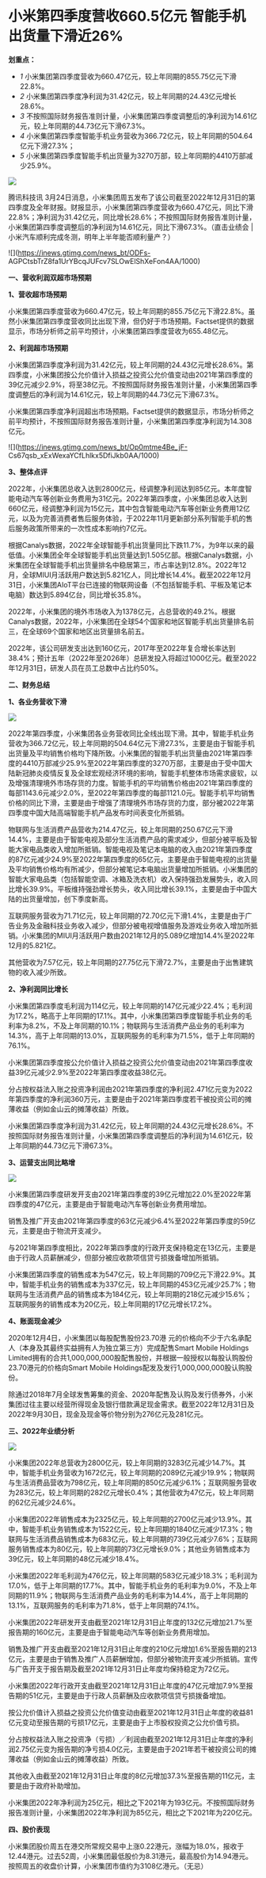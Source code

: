 # 小米第四季度营收660.5亿元 智能手机出货量下滑近26%

**划重点：**

  * _1_ 小米集团第四季度营收为660.47亿元，较上年同期的855.75亿元下滑22.8%。
  * _2_ 小米集团第四季度净利润为31.42亿元，较上年同期的24.43亿元增长28.6%。
  * _3_ 不按照国际财务报告准则计量，小米集团第四季度调整后的净利润为14.61亿元，较上年同期的44.73亿元下滑67.3%。
  * _4_ 小米集团第四季度智能手机业务营收为366.72亿元，较上年同期的504.64亿元下滑27.3%；
  * _5_ 小米集团第四季度智能手机出货量为3270万部，较上年同期的4410万部减少25.9%。

![](https://inews.gtimg.com/news_bt/Oeg_Op7S6ZhPVit8rcZ4o67oHWrKo0CDJqEad8Pyn2_0oAA/1000)

腾讯科技讯
3月24日消息，小米集团周五发布了该公司截至2022年12月31日的第四季度及全年财报。财报显示，小米集团第四季度营收为660.47亿元，同比下滑22.8%；净利润为31.42亿元，同比增长28.6%；不按照国际财务报告准则计量，小米集团第四季度调整后的净利润为14.61亿元，同比下滑67.3%。（直击业绩会
| 小米汽车顺利完成冬测，明年上半年能否顺利量产？）

![](https://inews.gtimg.com/news_bt/ODFs-
AGPCtsbTrZ8fa1UrYBcqJUFcv7SLOwElShXeFon4AA/1000)

**一、营收利润双超市场预期**

**1、营收超市场预期**

小米集团第四季度营收为660.47亿元，较上年同期的855.75亿元下滑22.8%。虽然小米集团第四季度营收同比出现下滑，但仍好于市场预期。Factset提供的数据显示，市场分析师之前平均预计，小米集团第四季度营收为655.48亿元。

**2、利润超市场预期**

小米集团第四季度净利润为31.42亿元，较上年同期的24.43亿元增长28.6%。第四季度，小米集团按公允价值计入损益之投资公允价值变动由2021年第四季度的39亿元减少2.9%，将至38亿元。不按照国际财务报告准则计量，小米集团第四季度调整后的净利润为14.61亿元，较上年同期的44.73亿元下滑67.3%。

小米集团第四季度净利润超出市场预期。Factset提供的数据显示，市场分析师之前平均预计，不按照国际财务报告准则计量，小米集团第四季度净利润为14.308亿元。

![](https://inews.gtimg.com/news_bt/Op0mtme4Be_jF-
Cs67qsb_xExWexaYCfLhlkx5DfiJkb0AA/1000)

**3、整体点评**

2022年，小米集团总收入达到2800亿元，经调整净利润达到85亿元。本年度智能电动汽车等创新业务费用为31亿元。2022年第四季度，小米集团总收入达到660亿元，经调整净利润为15亿元，其中包含智能电动汽车等创新业务费用12亿元，以及为完善消费者售后服务体验，于2022年11月更新部分系列智能手机的售后服务政策所带来的一次性成本影响约7亿元。

根据Canalys数据，2022年全球智能手机出货量同比下跌11.7%，为9年以来的最低值。小米集团全年全球智能手机出货量达到1.505亿部。根据Canalys数据，小米集团在全球智能手机出货量排名中稳居第三，市占率达到12.8%。2022年12月，全球MIUI月活跃用户数达到5.821亿人，同比增长14.4%。截至2022年12月31日，小米集团AIoT平台已连接的物联网设备（不包括智能手机、平板及笔记本电脑）数达到5.894亿台，同比增长35.8%。

2022年，小米集团的境外市场收入为1378亿元，占总营收的49.2%。根据Canalys数据，2022年，小米集团在全球54个国家和地区智能手机出货量排名前三，在全球69个国家和地区出货量排名前五。

2022年，该公司研发支出达到160亿元，2017年至2022年复合增长率达到38.4%；预计五年（2022年至2026年）总研发投入将超过1000亿元。截至2022年12月31日，研发人员在员工总数中占比约50%。

**二、财务总结**

**1、各业务营收下滑**

![](https://inews.gtimg.com/news_bt/OEAEipw3yK4F7lHwkI2OGko1Ua8OHkILj8Phu2fYYG-5EAA/1000)

2022年第四季度，小米集团各业务营收同比全线出现下滑。其中，智能手机业务营收为366.72亿元，较上年同期的504.64亿元下滑27.3%，主要是由于智能手机出货量及平均销售价格均下降所致。小米集团的智能手机出货量由2021年第四季度的4410万部减少25.9%至2022年第四季度的3270万部，主要是由于受中国大陆新冠肺炎疫情反复及全球宏观经济环境的影响，智能手机整体市场需求疲软，以及增强清理境外市场存货的力度。智能手机的平均销售价格由2021年第四季度的每部1143.6元减少2.0%，至2022年第四季度的每部1121.0元。智能手机平均销售价格的同比下滑，主要是由于增强了清理境外市场存货的力度，部分被2022年第四季度中国大陆高端智能手机产品发布时间表变化所抵销。

物联网与生活消费产品营收为214.47亿元，较上年同期的250.67亿元下滑14.4%，主要是由于智能电视及部分生活消费产品的需求减少，但部分被平板及智能大家电品类收入增加所抵销。智能电视及笔记本电脑的收入由2021年第四季度的87亿元减少24.9%至2022年第四季度的65亿元，主要是由于智能电视的出货量及平均销售价格均有所减少，但部分被笔记本电脑出货量增加所抵销。小米集团的智能大家电品类（包括智能空调、冰箱及洗衣机）收入保持强劲发展势头，收入同比增长39.9%。平板维持强劲增长势头，收入同比增长39.1%，主要是由于中国大陆的出货量增加，创下季度新高。

互联网服务营收为71.71亿元，较上年同期的72.70亿元下滑1.4%，主要是由于广告业务及金融科技业务收入减少，但部分被电视增值服务及游戏业务收入增加所抵销。小米集团的MIUI月活跃用户数由2021年12月的5.089亿增加14.4%至2022年12月的5.821亿。

其他营收为7.57亿元，较上年同期的27.75亿元下滑72.7%，主要是由于出售建筑物的收入减少所致。

**2、净利润同比增长**

小米集团第四季度毛利润为114亿元，较上年同期的147亿元减少22.4%；毛利润为17.2%，略高于上年同期的17.1%。其中，小米集团第四季度智能手机业务的毛利率为8.2%，不及上年同期的10.1%；物联网与生活消费产品业务的毛利率为14.3%，高于上年同期的13.0%，互联网服务的毛利率为71.5%，低于上年同期的76.1%。

小米集团第四季度按公允价值计入损益之投资公允价值变动由2021年第四季度收益39亿元减少2.9%至2022年第四季度收益38亿元。

分占按权益法入账之投资净利润由2021年第四季度的净利润2.471亿元变为2022年第四季度的净利润360万元，主要是由于2021年第四季度若干被投资公司的摊薄收益（例如金山云的摊薄收益）所致。

小米集团第四季度净利润为31.42亿元，较上年同期的24.43亿元增长28.6%。不按照国际财务报告准则计量，小米集团第四季度调整后的净利润为14.61亿元，较上年同期的44.73亿元下滑67.3%。

**3、运营支出同比略增**

![](https://inews.gtimg.com/news_bt/OOcFayMp6R9pbqtMuRV45a5Z87ARh8GdR56T53TiVmv9YAA/1000)

小米集团第四季度研发开支由2021年第四季度的39亿元增加22.0%至2022年第四季度的47亿元，主要是由于智能电动汽车等创新业务费用增加。

销售及推广开支由2021年第四季度的63亿元减少6.4%至2022年第四季度的59亿元，主要是由于物流开支减少。

与2021年第四季度相比，2022年第四季度的行政开支保持稳定在13亿元，主要是由于行政人员薪酬减少，但部分被应收款项信贷亏损拨备增加所抵销。

小米集团第四季度的销售成本为547亿元，较上年同期的709亿元下滑22.9%。其中，智能手机业务的销售成本为337亿元，较上年同期的453亿元减少25.7%；物联网与生活消费产品的销售成本为184亿元，较上年同期的218亿元减少15.6%；互联网服务的销售成本为20亿元，较上年同期的17亿元增长17.2%。

**4、账面现金减少**

2020年12月4日，小米集团以每股配售股份23.70港 元的价格向不少于六名承配人（本身及其最终实益拥有人为独立第三方）完成配售Smart Mobile
Holdings Limited拥有的合共1,000,000,000股配售股份，并根据一般授权以每股认购股份23.70港元的价格向Smart Mobile
Holdings配发及发行1,000,000,000股认购股份。

除通过2018年7月全球发售筹集的资金、2020年配售及认购及发行债券外，小米集团过往主要以经营所得现金及银行借款满足现金需求。截至2022年12月31日及2022年9月30日，现金及现金等价物分别为276亿元及281亿元。

**三、2022年业绩分析**

![](https://inews.gtimg.com/news_bt/OsZd09npfXlOSlTewUXuJQ1x2KEH6KMntB93C2fluniaQAA/1000)

小米集团2022年总营收为2800亿元，较上年同期的3283亿元减少14.7%。其中，智能手机业务营收为1672亿元，较上年同期的2089亿元减少19.9%；物联网与生活消费品营收为798亿元，较上年同期的850亿元减少6.1%；互联网服务营收为283亿元，较上年同期的282亿元增长0.4%；其他营收为47亿元，较上年同期的62亿元减少24.6%。

小米集团2022年销售成本为2325亿元，较上年同期的2700亿元减少13.9%。其中，智能手机业务销售成本为1522亿元，较上年同期的1840亿元减少17.3%；物联网与生活消费品销售成本为683亿元，较上年同期的739亿元减少7.6%；互联网服务销售成本为80亿元，较上年同期的73亿元增长9.0%；其他业务销售成本为39亿元，较上年同期的48亿元减少18.4%。

小米集团2022年毛利润为476亿元，较上年同期的583亿元减少18.3%；毛利润为17.0%，低于上年同期的17.7%。其中，智能手机业务的毛利率为9.0%，不及上年同期的11.9%；物联网与生活消费产品业务的毛利率为14.4%，高于上年同期的13.1%，互联网服务的毛利率为71.8%，低于上年同期的74.1%。

小米集团2022年研发开支由截至2021年12月31日止年度的132亿元增加21.7%至报告期的160亿元，主要是由于智能电动汽车等创新业务费用增加。

销售及推广开支由截至2021年12月31日止年度的210亿元增加1.6%至报告期的213亿元，主要是由于销售及推广人员薪酬增加，但部分被物流开支减少所抵销。宣传与广告开支于报告期及截至2021年12月31日止年度均保持稳定为72亿元。

小米集团2022年行政开支由截至2021年12月31日止年度的47亿元增加7.9%至报告期的51亿元，主要是由于行政人员薪酬及应收款项信贷亏损拨备增加。

按公允价值计入损益之投资公允价值变动由截至2021年12月31日止年度的收益81亿元变动至报告期的亏损17亿元，主要是由于上市股权投资之公允价值亏损。

分占按权益法入账之投资净（亏损）╱利润由截至2021年12月31日止年度的净利润2.75亿元变为报告期的净亏损4.0亿元，主要是由于2021年若干被投资公司的摊薄收益（例如金山云的摊薄收益）所致。

其他收入由截至2021年12月31日止年度的8亿元增加37.3%至报告期的11亿元，主要是由于政府补助增加。

小米集团2022年净利润为25亿元，相比之下2021年为193亿元。不按照国际财务报告准则计量，小米集团2022年净利润为85亿元，相比之下2021年为220亿元。

**四、股价表现**

小米集团股价周五在港交所常规交易中上涨0.22港元，涨幅为18.0%，报收于12.44港元。过去52周，小米集团最低股价为8.31港元，最高股价为14.94港元。按照周五的收盘价计算，小米集团市值约为3108亿港元。（无忌）

